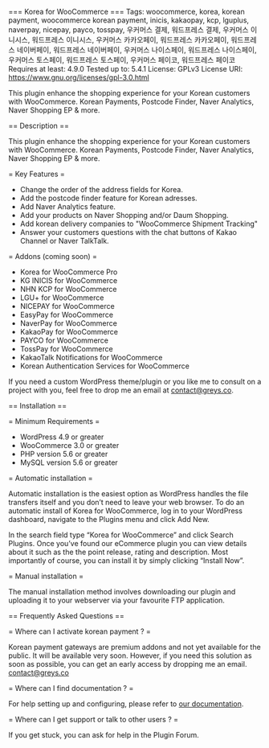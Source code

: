 === Korea for WooCommerce ===
Tags: woocommerce, korea, korean payment, woocommerce korean payment, inicis, kakaopay, kcp, lguplus, naverpay, nicepay, payco, tosspay, 우커머스 결제, 워드프레스 결제, 우커머스 이니시스, 워드프레스 이니시스, 우커머스 카카오페이, 워드프레스 카카오페이, 워드프레스 네이버페이, 워드프레스 네이버페이, 우커머스 나이스페이, 워드프레스 나이스페이, 우커머스 토스페이, 워드프레스 토스페이, 우커머스 페이코, 워드프레스 페이코
Requires at least: 4.9.0
Tested up to: 5.4.1
License: GPLv3
License URI: https://www.gnu.org/licenses/gpl-3.0.html

This plugin enhance the shopping experience for your Korean customers with WooCommerce. Korean Payments, Postcode Finder, Naver Analytics, Naver Shopping EP & more.

== Description ==

This plugin enhance the shopping experience for your Korean customers with WooCommerce. Korean Payments, Postcode Finder, Naver Analytics, Naver Shopping EP & more.

= Key Features =

* Change the order of the address fields for Korea.
* Add the postcode finder feature for Korean adresses.
* Add Naver Analytics feature.
* Add your products on Naver Shopping and/or Daum Shopping.
* Add korean delivery companies to "WooCommerce Shipment Tracking"
* Answer your customers questions with the chat buttons of Kakao Channel or Naver TalkTalk.

= Addons (coming soon) =

* Korea for WooCommerce Pro
* KG INICIS for WooCommerce
* NHN KCP for WooCommerce
* LGU+ for WooCommerce
* NICEPAY for WooCommerce
* EasyPay for WooCommerce
* NaverPay for WooCommerce
* KakaoPay for WooCommerce
* PAYCO for WooCommerce
* TossPay for WooCommerce
* KakaoTalk Notifications for WooCommerce
* Korean Authentication Services for WooCommerce

If you need a custom WordPress theme/plugin or you like me to consult on a project with you, feel free to drop me an email at [contact@greys.co](mailto:contact@greys.co).

== Installation ==

= Minimum Requirements =

* WordPress 4.9 or greater
* WooCommerce 3.0 or greater
* PHP version 5.6 or greater
* MySQL version 5.6 or greater

= Automatic installation =

Automatic installation is the easiest option as WordPress handles the file transfers itself and you don’t need to leave your web browser. To do an automatic install of Korea for WooCommerce, log in to your WordPress dashboard, navigate to the Plugins menu and click Add New.

In the search field type “Korea for WooCommerce” and click Search Plugins. Once you’ve found our eCommerce plugin you can view details about it such as the the point release, rating and description. Most importantly of course, you can install it by simply clicking “Install Now”.

= Manual installation =

The manual installation method involves downloading our plugin and uploading it to your webserver via your favourite FTP application.

== Frequently Asked Questions ==

= Where can I activate korean payment ? =

Korean payment gateways are premium addons and not yet available for the public. It will be available very soon. However, if you need this solution as soon as possible, you can get an early access by dropping me an email. [contact@greys.co](mailto:contact@greys.co)

= Where can I find documentation ? =

For help setting up and configuring, please refer to [our documentation](https://greys.co).

= Where can I get support or talk to other users ? =

If you get stuck, you can ask for help in the Plugin Forum.